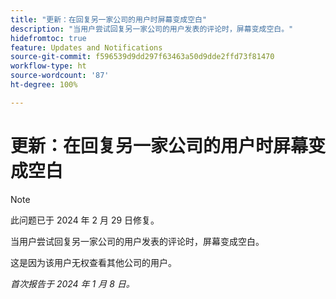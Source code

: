 ```yaml
---
title: "更新：在回复另一家公司的用户时屏幕变成空白"
description: "当用户尝试回复另一家公司的用户发表的评论时，屏幕变成空白。"
hidefromtoc: true
feature: Updates and Notifications
source-git-commit: f596539d9dd297f63463a50d9dde2ffd73f81470
workflow-type: ht
source-wordcount: '87'
ht-degree: 100%

---
```



# 更新：在回复另一家公司的用户时屏幕变成空白

>[!NOTE]
>
>此问题已于 2024 年 2 月 29 日修复。

当用户尝试回复另一家公司的用户发表的评论时，屏幕变成空白。

这是因为该用户无权查看其他公司的用户。

_首次报告于 2024 年 1 月 8 日。_
